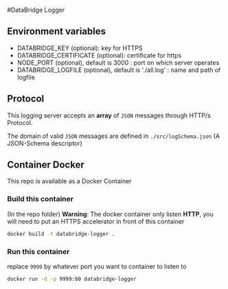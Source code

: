 #DataBridge Logger

## Environment variables

- DATABRIDGE_KEY (optional): key for HTTPS
- DATABRIDGE_CERTIFICATE (optional): certificate for https
- NODE_PORT (optional), default is 3000 : port on which server operates
- DATABRIDGE_LOGFILE (optional), default is './all.log' : name and path of logfile

## Protocol

This logging server accepts an **array** of `JSON` messages through HTTP/s Protocol.

The domain of valid `JSON` messages are defined in `./src/logSchema.json` (A JSON-Schema descriptor)

## Container Docker

This repo is available as a Docker Container

### Build this container
(In the repo folder)
**Warning**: The docker container only listen __HTTP__, you will need to put an HTTPS accelerator in front of this container

```bash
docker build -t databridge-logger .
```

### Run this container

replace `9999` by whatever port you want to container to listen to

```bash
docker run -d -p 9999:80 databridge-logger
```
